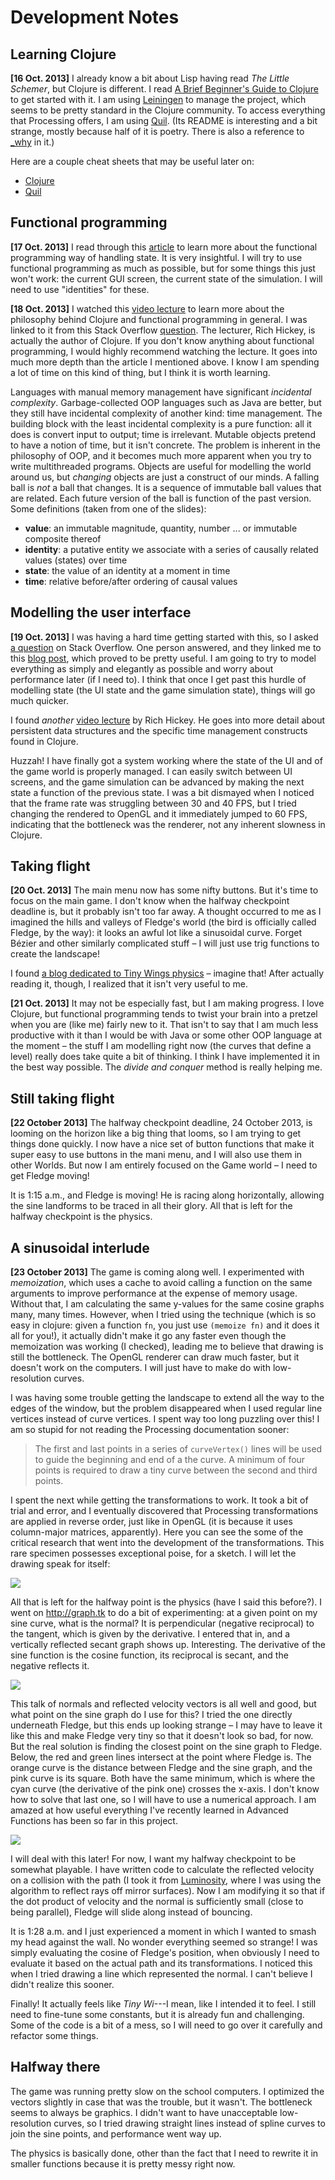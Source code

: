 # Development Notes

## Learning Clojure

**[16 Oct. 2013]**
I already know a bit about Lisp having read _The Little Schemer_, but Clojure is different. I read [A Brief Beginner's Guide to Clojure][1] to get started with it. I am using [Leiningen][2] to manage the project, which seems to be pretty standard in the Clojure community. To access everything that Processing offers, I am using [Quil][3]. (Its README is interesting and a bit strange, mostly because half of it is poetry. There is also a reference to [_why][4] in it.)

[1]: http://www.unexpected-vortices.com/clojure/brief-beginners-guide/index.html
[2]: https://github.com/technomancy/leiningen
[3]: https://github.com/quil/quil
[4]: http://en.wikipedia.org/wiki/Why_the_lucky_stiff

Here are a couple cheat sheets that may be useful later on:

- [Clojure](http://clojure.org/cheatsheet)
- [Quil](https://github.com/quil/quil/raw/master/docs/cheatsheet/cheat-sheet.pdf)

## Functional programming

**[17 Oct. 2013]**
I read through this [article][5] to learn more about the functional programming way of handling state. It is very insightful. I will try to use functional programming as much as possible, but for some things this just won't work: the current GUI screen, the current state of the simulation. I will need to use "identities" for these.

**[18 Oct. 2013]**
I watched this [video lecture][6] to learn more about the philosophy behind Clojure and functional programming in general. I was linked to it from this Stack Overflow [question][7]. The lecturer, Rich Hickey, is actually the author of Clojure. If you don't know anything about functional programming, I would highly recommend watching the lecture. It goes into much more depth than the article I mentioned above. I know I am spending a lot of time on this kind of thing, but I think it is worth learning. 

Languages with manual memory management have significant _incidental complexity_. Garbage-collected OOP languages such as Java are better, but they still have incidental complexity of another kind: time management. The building block with the least incidental complexity is a pure function: all it does is convert input to output; time is irrelevant. Mutable objects pretend to have a notion of time, but it isn't concrete. The problem is inherent in the philosophy of OOP, and it becomes much more apparent when you try to write multithreaded programs. Objects are useful for modelling the world around us, but _changing_ objects are just a construct of our minds. A falling ball is _not_ a ball that changes. It is a sequence of immutable ball values that are related. Each future version of the ball is function of the past version. Some definitions (taken from one of the slides):

- **value**: an immutable magnitude, quantity, number ... or immutable composite thereof
- **identity**: a putative entity we associate with a series of causally related values (states) over time
- **state**: the value of an identity at a moment in time
- **time**: relative before/after ordering of causal values

[5]: http://clojure.org/state
[6]: http://www.infoq.com/presentations/Are-We-There-Yet-Rich-Hickey
[7]: http://stackoverflow.com/questions/9132346/clojure-differences-between-ref-var-agent-atom-with-examples

## Modelling the user interface

**[19 Oct. 2013]**
I was having a hard time getting started with this, so I asked [a question][8] on Stack Overflow. One person answered, and they linked me to this [blog post][9], which proved to be pretty useful. I am going to try to model everything as simply and elegantly as possible and worry about performance later (if I need to). I think that once I get past this hurdle of modelling state (the UI state and the game simulation state), things will go much quicker.

I found _another_ [video lecture][10] by Rich Hickey. He goes into more detail about persistent data structures and the specific time management constructs found in Clojure.

Huzzah! I have finally got a system working where the state of the UI and of the game world is properly managed. I can easily switch between UI screens, and the game simulation can be advanced by making the next state a function of the previous state. I was a bit dismayed when I noticed that the frame rate was struggling between 30 and 40 FPS, but I tried changing the rendered to OpenGL and it immediately jumped to 60 FPS, indicating that the bottleneck was the renderer, not any inherent slowness in Clojure.

[8]: http://stackoverflow.com/questions/19461857/modelling-game-ui-screens-in-clojure
[9]: http://stevelosh.com/blog/2012/07/caves-of-clojure-02/
[10]: http://www.infoq.com/presentations/Value-Identity-State-Rich-Hickey

## Taking flight

**[20 Oct. 2013]**
The main menu now has some nifty buttons. But it's time to focus on the main game. I don't know when the halfway checkpoint deadline is, but it probably isn't too far away. A thought occurred to me as I imagined the hills and valleys of Fledge's world (the bird is officially called Fledge, by the way): it looks an awful lot like a sinusoidal curve. Forget Bézier and other similarly complicated stuff – I will just use trig functions to create the landscape!

I found [a blog dedicated to Tiny Wings physics][11] – imagine that! After actually reading it, though, I realized that it isn't very useful to me.

**[21 Oct. 2013]**
It may not be especially fast, but I am making progress. I love Clojure, but functional programming tends to twist your brain into a pretzel when you are (like me) fairly new to it. That isn't to say that I am much less productive with it than I would be with Java or some other OOP language at the moment – the stuff I am modelling right now (the curves that define a level) really does take quite a bit of thinking. I think I have implemented it in the best way possible. The _divide and conquer_ method is really helping me.

[11]: http://tinywingsphysics.blogspot.ca

## Still taking flight

**[22 October 2013]**
The halfway checkpoint deadline, 24 October 2013, is looming on the horizon like a big thing that looms, so I am trying to get things done quickly. I now have a nice set of button functions that make it super easy to use buttons in the mani menu, and I will also use them in other Worlds. But now I am entirely focused on the Game world – I need to get Fledge moving!

It is 1:15 a.m., and Fledge is moving! He is racing along horizontally, allowing the sine landforms to be traced in all their glory. All that is left for the halfway checkpoint is the physics.

## A sinusoidal interlude

**[23 October 2013]**
The game is coming along well. I experimented with _memoization_, which uses a cache to avoid calling a function on the same arguments to improve performance at the expense of memory usage. Without that, I am calculating the same y-values for the same cosine graphs many, many times. However, when I tried using the technique (which is so easy in clojure: given a function `fn`, you just use `(memoize fn)` and it does it all for you!), it actually didn't make it go any faster even though the memoization was working (I checked), leading me to believe that drawing is still the bottleneck. The OpenGL renderer can draw much faster, but it doesn't work on the computers. I will just have to make do with low-resolution curves.

I was having some trouble getting the landscape to extend all the way to the edges of the window, but the problem disappeared when I used regular line vertices instead of curve vertices. I spent way too long puzzling over this! I am so stupid for not reading the Processing documentation sooner:

> The first and last points in a series of `curveVertex()` lines will be used to guide the beginning and end of a the curve. A minimum of four points is required to draw a tiny curve between the second and third points.

I spent the next while getting the transformations to work. It took a bit of trial and error, and I eventually discovered that Processing transformations are applied in reverse order, just like in OpenGL (it is because it uses column-major matrices, apparently). Here you can see the some of the critical research that went into the development of the transformations. This rare specimen possesses exceptional poise, for a sketch. I will let the drawing speak for itself:

![](images/transformations.jpg)

All that is left for the halfway point is the physics (have I said this before?). I went on <http://graph.tk> to do a bit of experimenting: at a given point on my sine curve, what is the normal? It is perpendicular (negative reciprocal) to the tangent, which is given by the derivative. I entered that in, and a vertically reflected secant graph shows up. Interesting. The derivative of the sine function is the cosine function, its reciprocal is secant, and the negative reflects it.

![](images/sine-normal.png)

This talk of normals and reflected velocity vectors is all well and good, but what point on the sine graph do I use for this? I tried the one directly underneath Fledge, but this ends up looking strange – I may have to leave it like this and make Fledge very tiny so that it doesn't look so bad, for now. But the real solution is finding the closest point on the sine graph to Fledge. Below, the red and green lines intersect at the point where Fledge is. The orange curve is the distance between Fledge and the sine graph, and the pink curve is its square. Both have the same minimum, which is where the cyan curve (the derivative of the pink one) crosses the x-axis. I don't know how to solve that last one, so I will have to use a numerical approach. I am amazed at how useful everything I've recently learned in Advanced Functions has been so far in this project.

![](images/closest-point.png)

I will deal with this later! For now, I want my halfway checkpoint to be somewhat playable. I have written code to calculate the reflected velocity on a collision with the path (I took it from [Luminosity][12], where I was using the algorithm to reflect rays off mirror surfaces). Now I am modifying it so that if the dot product of velocity and the normal is sufficiently small (close to being parallel), Fledge will slide along instead of bouncing.

It is 1:28 a.m. and I just experienced a moment in which I wanted to smash my head against the wall. No wonder everything seemed so strange! I was simply evaluating the cosine of Fledge's position, when obviously I need to evaluate it based on the actual path and its transformations. I noticed this when I tried drawing a line which represented the normal. I can't believe I didn't realize this sooner.

Finally! It actually feels like _Tiny Wi_---I mean, like I intended it to feel. I still need to fine-tune some constants, but it is already fun and challenging. Some of the code is a bit of a mess, so I will need to go over it carefully and refactor some things.

[12]: https://github.com/mk12/luminosity

## Halfway there

The game was running pretty slow on the school computers. I optimized the vectors slightly in case that was the trouble, but it wasn't. The bottleneck seems to always be graphics. I didn't want to have unacceptable low-resolution curves, so I tried drawing straight lines instead of spline curves to join the sine points, and performance went way up.

The physics is basically done, other than the fact that I need to rewrite it in smaller functions because it is pretty messy right now.
